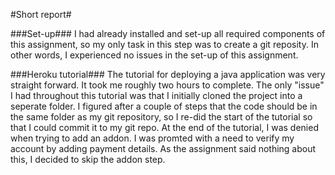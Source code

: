 #Short report#

###Set-up###
I had already installed and set-up all required components of this assignment, so my only task in this step was to create a git reposity. 
In other words, I experienced no issues in the set-up of this assignment.

###Heroku tutorial###
The tutorial for deploying a java application was very straight forward. It took me roughly two hours to complete. 
The only "issue" I had throughout this tutorial was that I initially cloned the project into a seperate folder. I figured after a couple of steps that the code should be in the same folder as my git repository, so I re-did the start of the tutorial so that I could commit it to my git repo.
At the end of the tutorial, I was denied when trying to add an addon. I was promted with a need to verify my account by adding payment details. As the assignment said nothing about this, I decided to skip the addon step.
